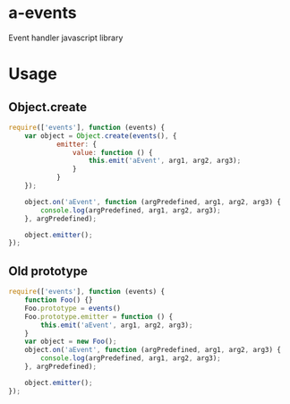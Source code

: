 # a-events

Event handler javascript library

# Usage

## Object.create

```javascript
require(['events'], function (events) {
	var object = Object.create(events(), {
			emitter: {
				value: function () {
					this.emit('aEvent', arg1, arg2, arg3);
				}
			}
	});

	object.on('aEvent', function (argPredefined, arg1, arg2, arg3) {
		console.log(argPredefined, arg1, arg2, arg3);
	}, argPredefined);

	object.emitter();
});
```

## Old prototype

```javascript
require(['events'], function (events) {
	function Foo() {}
	Foo.prototype = events()
	Foo.prototype.emitter = function () {
		this.emit('aEvent', arg1, arg2, arg3);
	}
	var object = new Foo();
	object.on('aEvent', function (argPredefined, arg1, arg2, arg3) {
		console.log(argPredefined, arg1, arg2, arg3);
	}, argPredefined);

	object.emitter();
});
```
